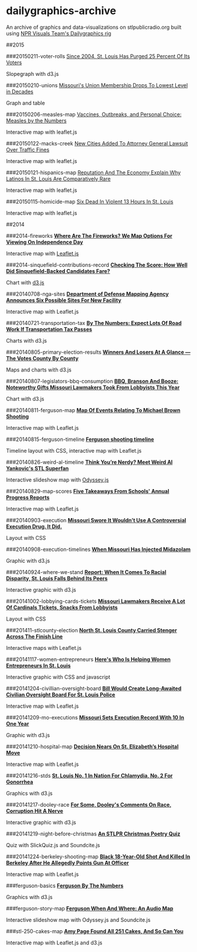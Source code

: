 dailygraphics-archive
=====================

An archive of graphics and data-visualizations on stlpublicradio.org built using [NPR Visuals Team's Dailygraphics rig](http://blog.apps.npr.org/2014/05/27/dailygraphics.html)

##2015

###20150211-voter-rolls
[Since 2004, St. Louis Has Purged 25 Percent Of Its Voters](http://news.stlpublicradio.org/post/2004-st-louis-has-purged-25-percent-its-voters)

Slopegraph with d3.js

###20150210-unions
[Missouri's Union Membership Drops To Lowest Level in Decades](http://news.stlpublicradio.org/post/missouris-union-membership-drops-lowest-level-decades)

Graph and table

###20150206-measles-map
[Vaccines, Outbreaks, and Personal Choice: Measles by the Numbers](http://news.stlpublicradio.org/post/vaccines-outbreaks-and-personal-choice-measles-numbers)

Interactive map with leaflet.js

###20150122-macks-creek
[New Cities Added To Attorney General Lawsuit Over Traffic Fines](http://news.stlpublicradio.org/post/new-cities-added-attorney-general-lawsuit-over-traffic-fines)

Interactive map with leaflet.js

###20150121-hispanics-map
[Reputation And The Economy Explain Why Latinos In St. Louis Are Comparatively Rare](http://news.stlpublicradio.org/post/reputation-and-economy-explain-why-latinos-st-louis-are-comparatively-rare)

Interactive map with leaflet.js


###20150115-homicide-map
[Six Dead In Violent 13 Hours In St. Louis](http://news.stlpublicradio.org/post/six-dead-violent-13-hours-st-louis)

Interactive map with leaflet.js

##2014

###2014-fireworks
[**Where Are The Fireworks? We Map Options For Viewing On Independence Day**][stlpublicradio]

Interactive map with [Leaflet.js](http://leafletjs.com/)

###2014-sinquefield-contributions-record
[**Checking The Score: How Well Did Sinquefield-Backed Candidates Fare?**][stlpublicradio 2]

Chart with [d3.js](http://d3js.org/)

###20140708-nga-sites
[**Department of Defense Mapping Agency Announces Six Possible Sites For New Facility**][stlpublicradio 3]

Interactive map with Leaflet.js

###20140721-transportation-tax
[**By The Numbers: Expect Lots Of Road Work If Transportation Tax Passes**][stlpublicradio 4]

Charts with d3.js

###20140805-primary-election-results
[**Winners And Losers At A Glance — The Votes County By County**][stlpublicradio 5]

Maps and charts with d3.js

###20140807-legislators-bbq-consumption
[**BBQ, Branson And Booze: Noteworthy Gifts Missouri Lawmakers Took From Lobbyists This Year**][stlpublicradio 6]

Chart with d3.js

###20140811-ferguson-map
[**Map Of Events Relating To Michael Brown Shooting**][stlpublicradio 7]

Interactive map with Leaflet.js

###20140815-ferguson-timeline
[**Ferguson shooting timeline**][stlpublicradio 8]

Timeline layout with CSS, interactive map with Leaflet.js

###20140826-weird-al-timeline
[**Think You’re Nerdy? Meet Weird Al Yankovic's STL Superfan**][stlpublicradio 9]

Interactive slideshow map with [Odyssey.js](http://cartodb.github.io/odyssey.js/)

###20140829-map-scores
[**Five Takeaways From Schools' Annual Progress Reports**][stlpublicradio 10]

Interactive map with Leaflet.js

###20140903-execution
[**Missouri Swore It Wouldn’t Use A Controversial Execution Drug. It Did.**][stlpublicradio 11]

Layout with CSS

###20140908-execution-timelines
[**When Missouri Has Injected Midazolam**][stlpublicradio 12]

Graphic with d3.js

###20140924-where-we-stand
[**Report: When It Comes To Racial Disparity, St. Louis Falls Behind Its Peers**][stlpublicradio 13]

Interactive graphic with d3.js

###20141002-lobbying-cards-tickets
[**Missouri Lawmakers Receive A Lot Of Cardinals Tickets, Snacks From Lobbyists**][stlpublicradio 14]

Layout with CSS

###201411-stlcounty-election
[**North St. Louis County Carried Stenger Across The Finish Line**][stlpublicradio 15]

Interactive maps with Leaflet.js

###20141117-women-entrepreneurs
[**Here's Who Is Helping Women Entrepreneurs In St. Louis**][stlpublicradio 16]

Interactive graphic with CSS and javascript

###20141204-civillian-oversight-board
[**Bill Would Create Long-Awaited Civilian Oversight Board For St. Louis Police**][stlpublicradio 17]

Interactive map with Leaflet.js

###20141209-mo-executions
[**Missouri Sets Execution Record With 10 In One Year**][stlpublicradio 18]

Graphic with d3.js

###20141210-hospital-map
[**Decision Nears On St. Elizabeth’s Hospital Move**][stlpublicradio 19]

Interactive map with Leaflet.js

###20141216-stds
[**St. Louis No. 1 In Nation For Chlamydia, No. 2 For Gonorrhea**][stlpublicradio 20]

Graphics with d3.js

###20141217-dooley-race
[**For Some, Dooley's Comments On Race, Corruption Hit A Nerve**][stlpublicradio 21]

Interactive graphic with d3.js

###20141219-night-before-christmas
[**An STLPR Christmas Poetry Quiz**][stlpublicradio 22]

Quiz with SlickQuiz.js and Soundcite.js

###20141224-berkeley-shooting-map
[**Black 18-Year-Old Shot And Killed In Berkeley After He Allegedly Points Gun At Officer**][stlpublicradio 23]

Interactive map with Leaflet.js

###ferguson-basics
[**Ferguson By The Numbers**][stlpublicradio 24]

Graphics with d3.js

###ferguson-story-map
[**Ferguson When And Where: An Audio Map**][stlpublicradio 25]

Interactive slideshow map with Odyssey.js and Soundcite.js

###stl-250-cakes-map
[**Amy Page Found All 251 Cakes, And So Can You**][stlpublicradio 26]

Interactive map with Leaflet.js and d3.js

[stlpublicradio]: http://news.stlpublicradio.org/post/where-are-fireworks-we-map-options-viewing-independence-day
[stlpublicradio 2]: http://news.stlpublicradio.org/post/checking-score-how-well-did-sinquefield-backed-candidates-fare
[stlpublicradio 3]: http://news.stlpublicradio.org/post/department-defense-mapping-agency-announces-six-possible-sites-new-facility
[stlpublicradio 4]: http://news.stlpublicradio.org/post/numbers-expect-lots-road-work-if-transportation-tax-passes
[stlpublicradio 5]: http://news.stlpublicradio.org/post/winners-and-losers-glance-votes-county-county
[stlpublicradio 6]: http://news.stlpublicradio.org/post/bbq-branson-and-booze-noteworthy-gifts-missouri-lawmakers-took-lobbyists-year
[stlpublicradio 7]: http://news.stlpublicradio.org/post/map-events-relating-michael-brown-shooting
[stlpublicradio 8]: http://news.stlpublicradio.org/post/ferguson-shooting-timeline
[stlpublicradio 9]: http://news.stlpublicradio.org/post/think-you-re-nerdy-meet-weird-al-yankovics-stl-superfan
[stlpublicradio 10]: http://news.stlpublicradio.org/post/five-takeaways-schools-annual-progress-reports
[stlpublicradio 11]: http://news.stlpublicradio.org/post/missouri-swore-it-wouldn-t-use-controversial-execution-drug-it-did
[stlpublicradio 12]: http://news.stlpublicradio.org/post/when-missouri-has-injected-midazolam
[stlpublicradio 13]: http://news.stlpublicradio.org/post/report-when-it-comes-racial-disparity-st-louis-falls-behind-its-peers
[stlpublicradio 14]: http://news.stlpublicradio.org/post/missouri-lawmakers-receive-lot-cardinals-tickets-snacks-lobbyists
[stlpublicradio 15]: http://news.stlpublicradio.org/post/north-st-louis-county-carried-stenger-across-finish-line
[stlpublicradio 16]: http://news.stlpublicradio.org/post/heres-who-helping-women-entrepreneurs-st-louis
[stlpublicradio 17]: http://news.stlpublicradio.org/post/bill-would-create-long-awaited-civilian-oversight-board-st-louis-police
[stlpublicradio 18]: http://news.stlpublicradio.org/post/missouri-sets-execution-record-10-one-year
[stlpublicradio 19]: http://news.stlpublicradio.org/post/decision-nears-st-elizabeth-s-hospital-move
[stlpublicradio 20]: http://news.stlpublicradio.org/post/st-louis-no-1-nation-chlamydia-no-2-gonorrhea
[stlpublicradio 21]: http://news.stlpublicradio.org/post/some-dooleys-comments-race-corruption-hit-nerve
[stlpublicradio 22]: http://news.stlpublicradio.org/post/stlpr-christmas-poetry-quiz
[stlpublicradio 23]: http://news.stlpublicradio.org/post/black-18-year-old-shot-and-killed-berkeley-after-he-allegedly-points-gun-officer
[stlpublicradio 24]: http://news.stlpublicradio.org/post/ferguson-numbers
[stlpublicradio 25]: http://news.stlpublicradio.org/post/ferguson-when-and-where-audio-map
[stlpublicradio 26]: http://news.stlpublicradio.org/post/amy-page-found-all-251-cakes-and-so-can-you